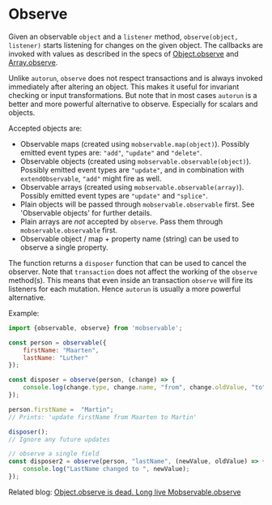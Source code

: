# Observe

Given an observable `object` and a `listener` method, `observe(object, listener)` starts listening for changes on the given object.
The callbacks are invoked with values as described in the specs of 
[Object.observe](https://developer.mozilla.org/en-US/docs/Web/JavaScript/Reference/Global_Objects/Object/observe)
and [Array.observe](https://developer.mozilla.org/en-US/docs/Web/JavaScript/Reference/Global_Objects/Array/observe).

Unlike `autorun`, `observe` does not respect transactions and is always invoked immediately after altering an object. This makes it useful for invariant checking or input transformations.
But note that in most cases `autorun` is a better and more powerful alternative to observe. Especially for scalars and objects.

Accepted objects are:
* Observable maps (created using `mobservable.map(object)`). Possibly emitted event types are: `"add"`, `"update"` and `"delete"`.
* Observable objects (created using `mobservable.observable(object)`). Possibly emitted event types are `"update"`, and in combination with `extendObservable`, `"add"` might fire as well.
* Observable arrays (created using `mobservable.observable(array)`). Possibly emitted event types are `"update"` and `"splice"`.
* Plain objects will be passed through `mobservable.observable` first. See 'Observable objects' for further details. 
* Plain arrays are _not_ accepted by `observe`. Pass them through `mobservable.observable` first.
* Observable object / map + property name (string) can be used to observe a single property.

The function returns a `disposer` function that can be used to cancel the observer.
Note that `transaction` does not affect the working of the `observe` method(s). This means that even inside an transaction `observe` will fire its listeners for each mutation.
Hence `autorun` is usually a more powerful alternative.

Example:

```javascript
import {observable, observe} from 'mobservable';

const person = observable({
	firstName: "Maarten",
	lastName: "Luther"
});

const disposer = observe(person, (change) => {
	console.log(change.type, change.name, "from", change.oldValue, "to", change.object[change.name]);
});

person.firstName =  "Martin";
// Prints: 'update firstName from Maarten to Martin'

disposer();
// Ignore any future updates

// observe a single field
const disposer2 = observe(person, "lastName", (newValue, oldValue) => {
	console.log("LastName changed to ", newValue);
});
```


Related blog: [Object.observe is dead. Long live Mobservable.observe](https://medium.com/@mweststrate/object-observe-is-dead-long-live-mobservable-observe-ad96930140c5)